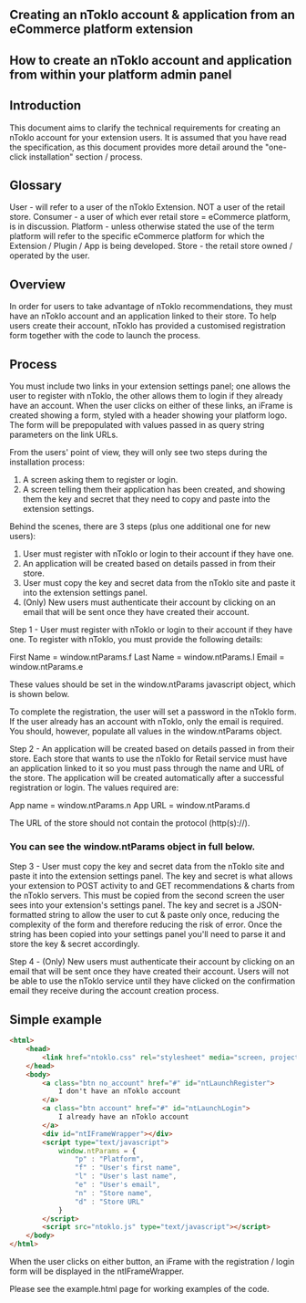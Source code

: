## Creating an nToklo account & application from an eCommerce platform extension
How to create an nToklo account and application from within your platform admin panel
-------------------------------------------------------------------------------------------------

## Introduction

This document aims to clarify the technical requirements for creating an nToklo account for your extension users. It is assumed that you have read the specification, as this document provides more detail around the "one-click installation" section / process.


## Glossary

User - will refer to a user of the nToklo Extension. NOT a user of the retail store.
Consumer - a user of which ever retail store = eCommerce platform, is in discussion.
Platform - unless otherwise stated the use of the term platform will refer to the specific eCommerce platform for which the Extension / Plugin / App is being developed.
Store - the retail store owned / operated by the user.


## Overview

In order for users to take advantage of nToklo recommendations, they must have an nToklo account and an application linked to their store. To help users create their account, nToklo has provided a customised registration form together with the code to launch the process.


## Process

You must include two links in your extension settings panel; one allows the user to register with nToklo, the other allows them to login if they already have an account. When the user clicks on either of these links, an iFrame is created showing a form, styled with a header showing your platform logo. The form will be prepopulated with values passed in as query string parameters on the link URLs.

From the users' point of view, they will only see two steps during the installation process:

1.	A screen asking them to register or login.
2.	A screen telling them their application has been created, and showing them the key and secret that they need to copy and paste into the extension settings.

Behind the scenes, there are 3 steps (plus one additional one for new users):

1.	User must register with nToklo or login to their account if they have one.
2.	An application will be created based on details passed in from their store.
3.	User must copy the key and secret data from the nToklo site and paste it into the extension settings panel.
4.	(Only) New users must authenticate their account by clicking on an email that will be sent once they have created their account.

Step 1 - User must register with nToklo or login to their account if they have one.
To register with nToklo, you must provide the following details:

First Name = window.ntParams.f
Last Name = window.ntParams.l
Email = window.ntParams.e

These values should be set in the window.ntParams javascript object, which is shown below.

To complete the registration, the user will set a password in the nToklo form. If the user already has an account with nToklo, only the email is required. You should, however, populate all values in the window.ntParams object.

Step 2 - An application will be created based on details passed in from their store.
Each store that wants to use the nToklo for Retail service must have an application linked to it so you must pass through the name and URL of the store. The application will be created automatically after a successful registration or login. The values required are:

App name = window.ntParams.n
App URL = window.ntParams.d

The URL of the store should not contain the protocol (http(s)://).

### You can see the window.ntParams object in full below.

Step 3 - User must copy the key and secret data from the nToklo site and paste it into the extension settings panel.
The key and secret is what allows your extension to POST activity to and GET recommendations & charts from the nToklo servers. This must be copied from the second screen the user sees into your extension's settings panel. The key and secret is a JSON-formatted string to allow the user to cut & paste only once, reducing the complexity of the form and therefore reducing the risk of error. Once the string has been copied into your settings panel you'll need to parse it and store the key & secret accordingly.

Step 4 - (Only) New users must authenticate their account by clicking on an email that will be sent once they have created their account.
Users will not be able to use the nToklo service until they have clicked on the confirmation email they receive during the account creation process.


## Simple example

``` html
<html>
	<head>
		<link href="ntoklo.css" rel="stylesheet" media="screen, projection" type="text/css" />
	</head>
	<body>
		<a class="btn no_account" href="#" id="ntLaunchRegister">
			I don't have an nToklo account
		</a>
		<a class="btn account" href="#" id="ntLaunchLogin">
			I already have an nToklo account
		</a>
		<div id="ntIFrameWrapper"></div>
		<script type="text/javascript">
			window.ntParams = {
				"p" : "Platform",
				"f" : "User's first name",
				"l" : "User's last name",
				"e" : "User's email",
				"n" : "Store name",
				"d" : "Store URL"
			}
		</script>
		<script src="ntoklo.js" type="text/javascript"></script>
	</body>
</html>
```

When the user clicks on either button, an iFrame with the registration / login form will be displayed in the ntIFrameWrapper.

Please see the example.html page for working examples of the code.

